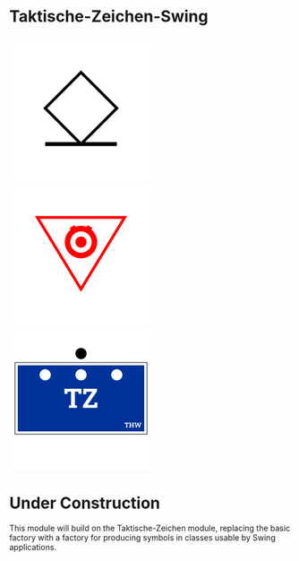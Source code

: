 # Taktische-Zeichen-Swing

![Gerettete Person](https://raw.githubusercontent.com/liturner/Taktische-Zeichen-Java/main/de.turnertech.tz/src/main/resources/de/turnertech/tz/personen/Gerettete_Person.png)
![Gefahr durch Explosivstoffe](https://raw.githubusercontent.com/liturner/Taktische-Zeichen-Java/main/de.turnertech.tz/src/main/resources/de/turnertech/tz/gefahren/Gefahr_durch_Explosivstoffe.png)
![Zugtrupp - THW](https://raw.githubusercontent.com/liturner/Taktische-Zeichen-Java/main/de.turnertech.tz/src/main/resources/de/turnertech/tz/einheiten/thw/Zugtrupp.png)

# Under Construction

This module will build on the Taktische-Zeichen module, replacing the basic factory with a factory for producing symbols in classes usable by Swing applications.
